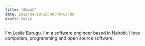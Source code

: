 ```yaml
---
title: "About"
date: 2019-04-10T20:40:40+03:00
draft: false
---
```

I'm Leslie Burugu. I'm a software engineer based in Nairobi. I love computers, programming and open source software.